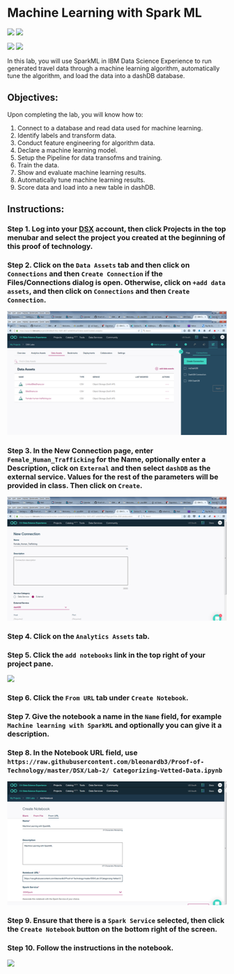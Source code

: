 # Machine Learning with Spark ML

[<img src="https://raw.githubusercontent.com/bleonardb3/Proof-of-Technology/master/DSX/images/DSX.png" height="150"/>](http://datascience.ibm.com/) [<img src="https://raw.githubusercontent.com/bleonardb3/Proof-of-Technology/master/DSX/images/dashdb-logo.png" height="150"/>](https://www.ibm.com/analytics/us/en/technology/cloud-data-services/dashdb/)

[<img src="https://raw.githubusercontent.com/bleonardb3/Proof-of-Technology/master/DSX/images/jupyter.png" height="150"/>](http://jupyter.org/index.html) [<img src="https://raw.githubusercontent.com/bleonardb3/Proof-of-Technology/master/DSX/images/spark.png" height="150"/>](http://spark.apache.org/)

In this lab, you will use SparkML in IBM Data Science Experience to run generated travel data through a machine learning algorithm, automatically tune the algorithm, and load the data into a dashDB database.

## Objectives:
Upon completing the lab, you will know how to:


1. Connect to a database and read data used for machine learning.
2. Identify labels and transform data.
3. Conduct feature engineering for algorithm data.
4. Declare a machine learning model.
5. Setup the Pipeline for data transofms and training.
6. Train the data.
7. Show and evaluate machine learning results.
8. Automatically tune machine learning results.
9. Score data and load  into a new table in dashDB.

## Instructions:

### Step 1.  Log into your [DSX](http://datascience.ibm.com/) account, then click Projects in the top menubar and select the project you created at the beginning of this proof of technology.

### Step 2. Click on the `Data Assets` tab and then click on `Connections` and then `Create Connection` if the Files/Connections dialog is open. Otherwise, click on `+add data assets`, and then click on `Connections` and then `Create Connection`. 
<img src="https://raw.githubusercontent.com/bleonardb3/Proof-of-Technology/master/DSX/Lab-2/Images/Add Data Assets.png"/>

### Step 3. In the New Connection page, enter `Female_Human_Trafficking` for the Name, optionally enter a Description, click on `External` and then select `dashDB` as the external service. Values for the rest of the parameters will be provided in class. Then click on `Create`. 
<img src="https://raw.githubusercontent.com/bleonardb3/Proof-of-Technology/master/DSX/Lab-2/Images/Create New Connection.png"/>

### Step 4. Click on the `Analytics Assets` tab.

### Step 5.  Click the `add notebooks` link in the top right of your project pane.
<img src="https://raw.githubusercontent.com/bleonardb3/Proof-of-Technology/master/DSX/images/lab2-addnotebook.png" height="150"/>

### Step 6.  Click the `From URL` tab under `Create Notebook`.

### Step 7.  Give the notebook a name in the `Name` field, for example `Machine learning with SparkML` and optionally you can give it a description.

### Step 8.  In the Notebook URL field, use `https://raw.githubusercontent.com/bleonardb3/Proof-of-Technology/master/DSX/Lab-2/ Categorizing-Vetted-Data.ipynb`

<img src="https://raw.githubusercontent.com/bleonardb3/Proof-of-Technology/master/DSX/images/lab2-git.png"/>

### Step 9.  Ensure that there is a `Spark Service` selected, then click the `Create Notebook` button on the bottom right of the screen.

### Step 10.  Follow the instructions in the notebook.

<img src="https://raw.githubusercontent.com/bleonardb3/Proof-of-Technology/master/DSX/images/lab2-notebook.png"/>
